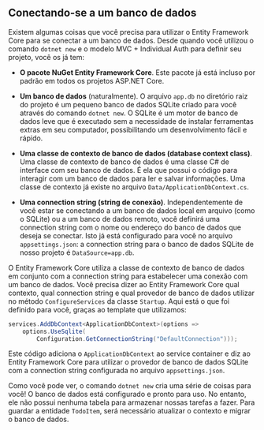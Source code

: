 ## Conectando-se a um banco de dados

Existem algumas coisas que você precisa para utilizar o Entity Framework Core para se conectar a um banco de dados. Desde quando você utilizou o comando `dotnet new` e o modelo MVC + Individual Auth para definir seu projeto, você os já tem:

* **O pacote NuGet Entity Framework Core**. Este pacote já está incluso por padrão em todos os projetos ASP.NET Core.

* **Um banco de dados** (naturalmente). O arquivo `app.db` no diretório raiz do projeto é um pequeno banco de dados SQLite criado para você através do comando `dotnet new`. O SQLite é um motor de banco de dados leve que é executado sem a necessidade de instalar ferramentas extras em seu computador, possibilitando um desenvolvimento fácil e rápido.

* **Uma classe de contexto de banco de dados (database context class)**. Uma classe de contexto de banco de dados é uma classe C# de interface com seu banco de dados. É ela que possui o código para interagir com um banco de dados para ler e salvar informações. Uma classe de contexto já existe no arquivo `Data/ApplicationDbContext.cs`.

* **Uma connection string (string de conexão)**. Independentemente de você estar se conectando a um banco de dados local em arquivo (como o SQLite) ou a um banco de dados remoto, você definirá uma connection string com o nome ou endereço do banco de dados que deseja se conectar. Isto já está configurado para você no arquivo `appsettings.json`: a connection string para o banco de dados SQLite de nosso projeto é `DataSource=app.db`.

O Entity Framework Core utiliza a classe de contexto de banco de dados em conjunto com a connection string para estabelecer uma conexão com um banco de dados. Você precisa dizer ao Entity Framework Core qual contexto, qual connection string e qual provedor de banco de dados utilizar no método `ConfigureServices` da classe `Startup`. Aqui está o que foi definido para você, graças ao template que utilizamos:

```csharp
services.AddDbContext<ApplicationDbContext>(options =>
    options.UseSqlite(
        Configuration.GetConnectionString("DefaultConnection")));
```

Este código adiciona o `ApplicationDbContext` ao service container e diz ao Entity Framework Core para utilizar o provedor de banco de dados SQLite com a connection string configurada no arquivo `appsettings.json`.

Como você pode ver, o comando `dotnet new` cria uma série de coisas para você! O banco de dados está configurado e pronto para uso. No entanto, ele não possui nenhuma tabela para armazenar nossas tarefas a fazer. Para guardar a entidade `TodoItem`, será necessário atualizar o contexto e migrar o banco de dados.
